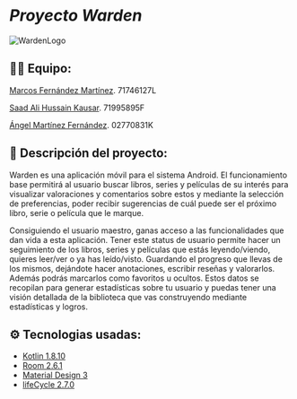 # <em>  Proyecto Warden </em>
![WardenLogo](https://github.com/marcosfnmr/Warden/assets/37885556/ba560d7f-7e8f-4a5f-b3da-b4032f4305a5)

## 🧙‍♂️ Equipo:

[Marcos Fernández Martínez](https://github.com/marcosfnmr). 71746127L

[Saad Ali Hussain Kausar](https://github.com/shussk02). 71995895F

[Ángel Martínez Fernández](https://github.com/angelmtnzz).  02770831K

## 📃 Descripción del proyecto:

Warden es una aplicación móvil para el sistema Android.
El funcionamiento base permitirá al usuario buscar libros, series y películas de su interés para visualizar valoraciones y comentarios sobre estos y mediante la selección de preferencias, poder recibir sugerencias de cuál puede ser el próximo libro, serie o película que le marque.

Consiguiendo el usuario maestro, ganas acceso a las funcionalidades que dan vida a esta aplicación. Tener este status de usuario permite hacer un seguimiento de los libros, series y películas que estás leyendo/viendo, quieres leer/ver o ya has leído/visto. Guardando el progreso que llevas de los mismos, dejándote hacer anotaciones, escribir reseñas y valorarlos. Además podrás marcarlos como favoritos u ocultos. Estos datos se recopilan para generar estadísticas sobre tu usuario y puedas tener una visión detallada de la biblioteca que vas construyendo mediante estadísticas y logros.
## ⚙️ Tecnologias usadas:
+ [Kotlin 1.8.10](https://kotlinlang.org/)
+ [Room 2.6.1](https://developer.android.com/jetpack/androidx/releases/room?hl=es-419)
+ [Material Design 3](https://github.com/material-components/material-components-android)
+ [lifeCycle 2.7.0](https://developer.android.com/jetpack/androidx/releases/lifecycle?hl=es-419)

